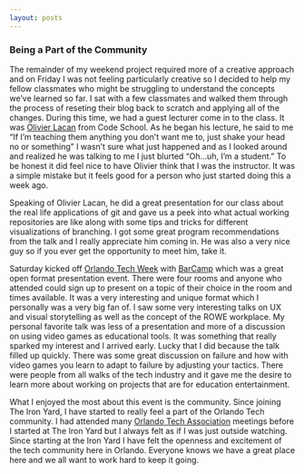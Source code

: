 ```yaml
---
layout: posts
---
```

### Being a Part of the Community

The remainder of my weekend project required more of a creative approach and on Friday I was not feeling particularly creative so I decided to help my fellow classmates who might be struggling to understand the concepts we’ve learned so far. I sat with a few classmates and walked them through the process of reseting their blog back to scratch and applying all of the changes. During this time, we had a guest lecturer come in to the class. It was [Olivier Lacan](http://olivierlacan.com/) from Code School. As he began his lecture, he said to me “If I’m teaching them anything you don’t want me to, just shake your head no or something” I wasn’t sure what just happened and as I looked around and realized he was talking to me I just blurted “Oh…uh, I’m a student.” To be honest it did feel nice to have Olivier think that I was the instructor. It was a simple mistake but it feels good for a person who just started doing this a week ago.

Speaking of Olivier Lacan, he did a great presentation for our class about the real life applications of git and gave us a peek into what actual working repositories are like along with some tips and tricks for different visualizations of branching. I got some great program recommendations from the talk and I really appreciate him coming in. He was also a very nice guy so if you ever get the opportunity to meet him, take it.

Saturday kicked off [Orlando Tech Week](http://week.orlandotech.org/) with [BarCamp](http://www.barcamporlando.org) which was a great open format presentation event. There were four rooms and anyone who attended could sign up to present on a topic of their choice in the room and times available. It was a very interesting and unique format which I personally was a very big fan of. I saw some very interesting talks on UX and visual storytelling as well as the concept of the ROWE workplace. My personal favorite talk was less of a presentation and more of a discussion on using video games as educational tools. It was something that really sparked my interest and I arrived early. Lucky that I did because the talk filled up quickly. There was some great discussion on failure and how with video games you learn to adapt to failure by adjusting your tactics. There were people from all walks of the tech industry and it gave me the desire to learn more about working on projects that are for education entertainment.

What I enjoyed the most about this event is the community. Since joining The Iron Yard, I have started to really feel a part of the Orlando Tech community. I had attended many [Orlando Tech Association](http://orlandotech.org) meetings before I started at The Iron Yard but I always felt as if I was just outside watching. Since starting at the Iron Yard I have felt the openness and excitement of the tech community here in Orlando. Everyone knows we have a great place here and we all want to work hard to keep it going.
